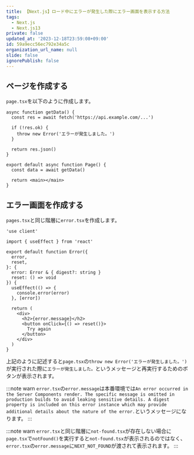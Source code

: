 ```yaml
---
title: 【Next.js】ロード中にエラーが発生した際にエラー画面を表示する方法
tags:
  - Next.js
  - Next.js13
private: false
updated_at: '2023-12-18T23:59:08+09:00'
id: 59a9ecc56ec792e34a5c
organization_url_name: null
slide: false
ignorePublish: false
---
```

## ページを作成する

`page.tsx`を以下のように作成します。

```tsx:page.tsx
async function getData() {
  const res = await fetch('https://api.example.com/...')
 
  if (!res.ok) {
    throw new Error('エラーが発生しました。')
  }
 
  return res.json()
}
 
export default async function Page() {
  const data = await getData()
 
  return <main></main>
}
```

## エラー画面を作成する

`pages.tsx`と同じ階層に`error.tsx`を作成します。

```tsx:error.tsx
'use client'
 
import { useEffect } from 'react'
 
export default function Error({
  error,
  reset,
}: {
  error: Error & { digest?: string }
  reset: () => void
}) {
  useEffect(() => {
    console.error(error)
  }, [error])
 
  return (
    <div>
      <h2>{error.message}</h2>
      <button onClick={() => reset()}>
        Try again
      </button>
    </div>
  )
}
```

上記のように記述すると`page.tsx`の`throw new Error('エラーが発生しました。')`が実行された際に`エラーが発生しました。`というメッセージと再実行するためのボタンが表示されます。


:::note warn
`error.tsx`の`error.message`は本番環境では`An error occurred in the Server Components render. The specific message is omitted in production builds to avoid leaking sensitive details. A digest property is included on this error instance which may provide additional details about the nature of the error.`というメッセージになります。
:::

:::note warn
`error.tsx`と同じ階層に`not-found.tsx`が存在しない場合に`page.tsx`で`notFound()`を実行すると`not-found.tsx`が表示されるのではなく、`error.tsx`の`error.message`に`NEXT_NOT_FOUND`が渡されて表示されます。
:::
